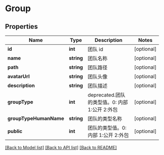 # Group

## Properties
Name | Type | Description | Notes
------------ | ------------- | ------------- | -------------
**id** | **int** | 团队 id | [optional] 
**name** | **string** | 团队名称 | [optional] 
**path** | **string** | 团队路径 | [optional] 
**avatarUrl** | **string** | 团队头像 | [optional] 
**description** | **string** | 团队描述 | [optional] 
**groupType** | **int** | deprecated.团队的类型值。0: 内部 1:公开 2:外包 | [optional] 
**groupTypeHumanName** | **string** | 团队的类型名称 | [optional] 
**public** | **int** | 团队的类型值。0: 内部 1:公开 2:外包 | [optional] 

[[Back to Model list]](../../README.md#documentation-for-models) [[Back to API list]](../../README.md#documentation-for-api-endpoints) [[Back to README]](../../README.md)



